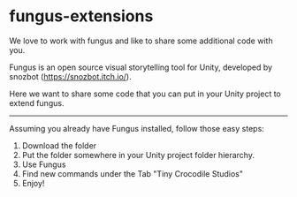 # fungus-extensions
We love to work with fungus and like to share some additional code with you.

Fungus is an open source visual storytelling tool for Unity, developed by snozbot (https://snozbot.itch.io/).

Here we want to share some code that you can put in your Unity project to extend fungus.

---

Assuming you already have Fungus installed, follow those easy steps:

1. Download the folder
2. Put the folder somewhere in your Unity project folder hierarchy.
3. Use Fungus 
4. Find new commands under the Tab "Tiny Crocodile Studios"
5. Enjoy!
